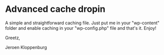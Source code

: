 <h1>Advanced cache dropin</h1>

A simple and straightforward caching file. Just put me in your "wp-content" folder and enable caching in your "wp-config.php" file and that's it. Enjoy!

Greetz,

Jeroen Kloppenburg
